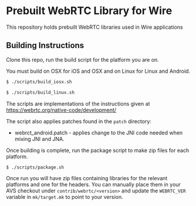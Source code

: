 Prebuilt WebRTC Library for Wire
================================

This repository holds prebuilt WebRTC libraries used in Wire applications

Building Instructions
---------------------

Clone this repo, run the build script for the platform you are on.

You must build on OSX for iOS and OSX and on Linux for Linux and Android.

```bash
$ ./scripts/build_iosx.sh
```

```bash
$ ./scripts/build_linux.sh
```


The scripts are implementations of the instructions given at https://webrtc.org/native-code/development/ 

The script also applies patches found in the `patch` directory:

* webrct_android.patch - applies change to the JNI code needed when mixing JNI and JNA.

Once building is complete, run the package script to make zip files for each platform.

```bash
$ ./scripts/package.sh
```

Once run you will have zip files containing libraries for the relevant platforms and one for the headers. You can manually place them in your AVS checkout under `contrib/webrtc/<version>` and update the `WEBRTC_VER` variable in `mk/target.mk` to point to your version.

